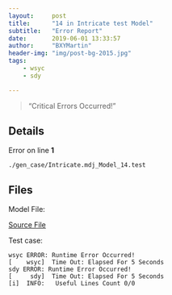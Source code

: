 ```yaml
---
layout:     post
title:      "14 in Intricate test Model"
subtitle:   "Error Report"
date:       2019-06-01 13:33:57
author:     "BXYMartin"
header-img: "img/post-bg-2015.jpg"
tags:
    - wsyc
    - sdy

---
```


> “Critical Errors Occurred!”


## Details

Error on line **1**

```
./gen_case/Intricate.mdj_Model_14.test
```

## Files

Model File:

[Source File](https://github.com/BXYMartin/OO-Public/blob/master/test_mdj/Intricate.mdj)

Test case:

```
wsyc ERROR: Runtime Error Occurred!
[    wsyc]  Time Out: Elapsed For 5 Seconds
sdy ERROR: Runtime Error Occurred!
[     sdy]  Time Out: Elapsed For 5 Seconds
[i]  INFO:	 Useful Lines Count 0/0
```


